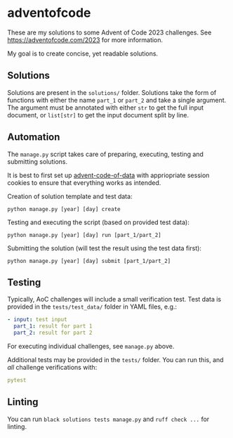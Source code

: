 # adventofcode

These are my solutions to some Advent of Code 2023 challenges. See https://adventofcode.com/2023
for more information.

My goal is to create concise, yet readable solutions.

## Solutions
Solutions are present in the `solutions/` folder. Solutions take the form of functions with either
the name ``part_1`` or ``part_2`` and take a single argument. The argument must be annotated with
either ``str`` to get the full input document, or ``list[str]`` to get the input document split by
line.


## Automation
The `manage.py` script takes care of preparing, executing, testing and submitting solutions.

It is best to first set up [advent-code-of-data](https://github.com/wimglenn/advent-of-code-data)
with appriopriate session cookies to ensure that everything works as intended.

Creation of solution template and test data:
```shell
python manage.py [year] [day] create
```

Testing and executing the script (based on provided test data):
```shell
python manage.py [year] [day] run [part_1/part_2]
```

Submitting the solution (will test the result using the test data first):
```shell
python manage.py [year] [day] submit [part_1/part_2]
```


## Testing
Typically, AoC challenges will include a small verification test. Test data is provided in the
`tests/test_data/` folder in YAML files, e.g.:

```yaml
- input: test input
  part_1: result for part 1
  part_2: result for part 2
```

For executing individual challenges, see `manage.py` above.

Additional tests may be provided in the `tests/` folder. You can run this, and *all* challenge
verifications with:

```yaml
pytest
```

## Linting
You can run `black solutions tests manage.py` and `ruff check ...` for linting.
